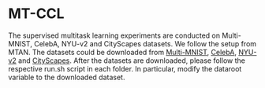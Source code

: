 # MT-CCL
The supervised multitask learning experiments are conducted on Multi-MNIST, CelebA, NYU-v2 and CityScapes datasets. We follow the setup from MTAN. The datasets could be downloaded from [Multi-MNIST]([https://github.com/shaohua0116/MultiDigitMNIST](https://github.com/shaohua0116/MultiDigitMNIST)), [CelebA](http://mmlab.ie.cuhk.edu.hk/projects/CelebA.html), [NYU-v2](https://www.dropbox.com/sh/86nssgwm6hm3vkb/AACrnUQ4GxpdrBbLjb6n-mWNa?dl=0) and [CityScapes](https://www.dropbox.com/sh/gaw6vh6qusoyms6/AADwWi0Tp3E3M4B2xzeGlsEna?dl=0). After the datasets are downloaded, please follow the respective run.sh script in each folder. In particular, modify the dataroot variable to the downloaded dataset.
